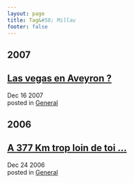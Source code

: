 ```yaml
---
layout: page
title: Tag&#58; Millau
footer: false
---
```


<div id="blog-archives" class="category">
<h2>2007</h2>

<article>
<h1><a href="/2007/12/16/las-vegas-en-aveyron/index.html">Las vegas en Aveyron ?</a></h1>
<time datetime="2007-12-16T00:00:00-06:00" pubdate><span class='month'>Dec</span> <span class='day'>16</span> <span class='year'>2007</span></time>
<footer>
<span class="categories">posted in 
<a href='/categories/general/'>General</a></span>
</footer>
</article>
<h2>2006</h2>

<article>
<h1><a href="/2006/12/24/a-377-km-trop-loin-de-toi/index.html">A 377 Km trop loin de toi ...</a></h1>
<time datetime="2006-12-24T00:00:00-06:00" pubdate><span class='month'>Dec</span> <span class='day'>24</span> <span class='year'>2006</span></time>
<footer>
<span class="categories">posted in 
<a href='/categories/general/'>General</a></span>
</footer>
</article>
</div>
